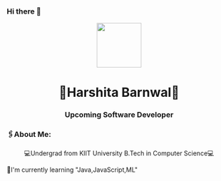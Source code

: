 ### Hi there 👋

<div id="headeer" align="center">
  <img src="https://media.tenor.com/2uyENRmiUt0AAAAC/coding.gif" width="100" height="100"/>
</div>
<h1 align="center">🎉Harshita Barnwal🎉</h1>
<h3 align="center"><b>Upcoming Software Developer</b></h3>
  <h3 align="left">🖇About Me:</h3>
  <p align="center">💻Undergrad from KIIT University B.Tech in Computer Science💻</p>
  🌱I'm currently learning "Java,JavaScript,ML"
  
           
